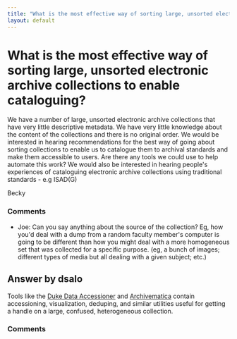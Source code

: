 ```yaml
---
title: "What is the most effective way of sorting large, unsorted electronic archive collections to enable cataloguing?"
layout: default
---
```

What is the most effective way of sorting large, unsorted electronic archive collections to enable cataloguing?
=====================
We have a number of large, unsorted electronic archive collections that
have very little descriptive metadata. We have very little knowledge
about the content of the collections and there is no original order. We
would be interested in hearing recommendations for the best way of going
about sorting collections to enable us to catalogue them to archival
standards and make them accessible to users. Are there any tools we
could use to help automate this work? We would also be interested in
hearing people's experiences of cataloguing electronic archive
collections using traditional standards - e.g ISAD(G)

Becky

### Comments ###
* Joe: Can you say anything about the source of the collection? Eg, how you'd
deal with a dump from a random faculty member's computer is going to be
different than how you might deal with a more homogeneous set that was
collected for a specific purpose. (eg, a bunch of images; different
types of media but all dealing with a given subject; etc.)


Answer by dsalo
----------------
Tools like the [Duke Data
Accessioner](http://library.duke.edu/uarchives/about/tools/data-accessioner.html)
and [Archivematica](https://www.archivematica.org/wiki/Main_Page)
contain accessioning, visualization, deduping, and similar utilities
useful for getting a handle on a large, confused, heterogeneous
collection.

### Comments ###

